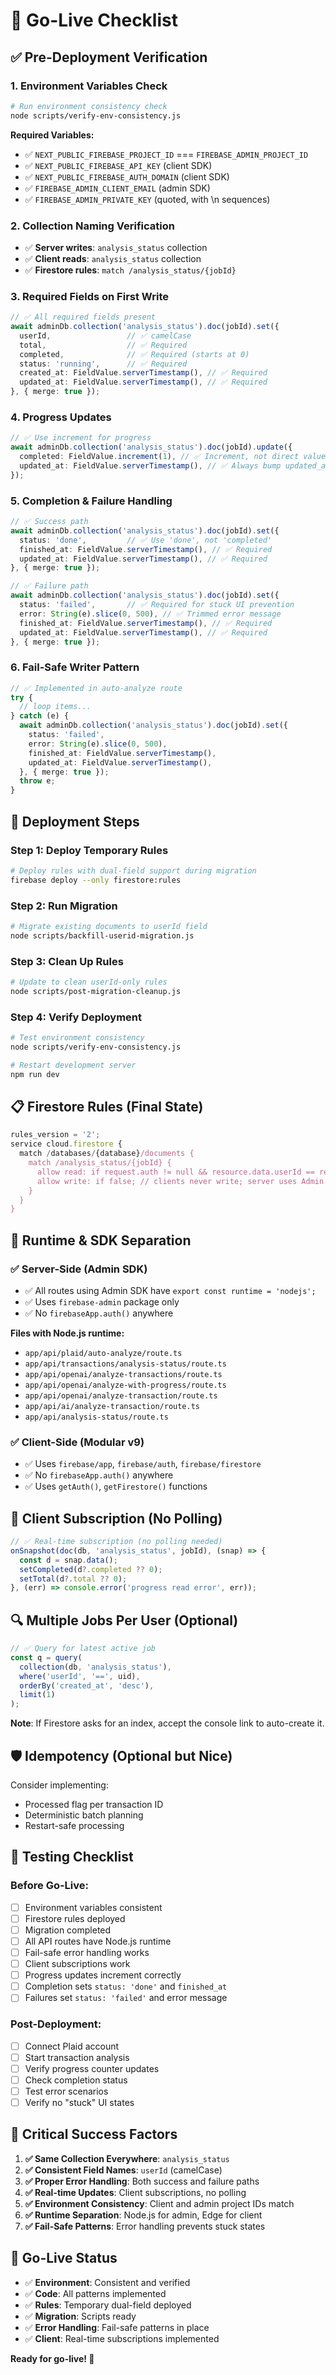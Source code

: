 # 🚀 Go-Live Checklist

## ✅ **Pre-Deployment Verification**

### **1. Environment Variables Check**
```bash
# Run environment consistency check
node scripts/verify-env-consistency.js
```

**Required Variables:**
- ✅ `NEXT_PUBLIC_FIREBASE_PROJECT_ID` === `FIREBASE_ADMIN_PROJECT_ID`
- ✅ `NEXT_PUBLIC_FIREBASE_API_KEY` (client SDK)
- ✅ `NEXT_PUBLIC_FIREBASE_AUTH_DOMAIN` (client SDK)
- ✅ `FIREBASE_ADMIN_CLIENT_EMAIL` (admin SDK)
- ✅ `FIREBASE_ADMIN_PRIVATE_KEY` (quoted, with \n sequences)

### **2. Collection Naming Verification**
- ✅ **Server writes**: `analysis_status` collection
- ✅ **Client reads**: `analysis_status` collection  
- ✅ **Firestore rules**: `match /analysis_status/{jobId}`

### **3. Required Fields on First Write**
```typescript
// ✅ All required fields present
await adminDb.collection('analysis_status').doc(jobId).set({
  userId,                 // ✅ camelCase
  total,                  // ✅ Required
  completed,              // ✅ Required (starts at 0)
  status: 'running',      // ✅ Required
  created_at: FieldValue.serverTimestamp(), // ✅ Required
  updated_at: FieldValue.serverTimestamp(), // ✅ Required
}, { merge: true });
```

### **4. Progress Updates**
```typescript
// ✅ Use increment for progress
await adminDb.collection('analysis_status').doc(jobId).update({
  completed: FieldValue.increment(1), // ✅ Increment, not direct value
  updated_at: FieldValue.serverTimestamp(), // ✅ Always bump updated_at
});
```

### **5. Completion & Failure Handling**
```typescript
// ✅ Success path
await adminDb.collection('analysis_status').doc(jobId).set({
  status: 'done',         // ✅ Use 'done', not 'completed'
  finished_at: FieldValue.serverTimestamp(), // ✅ Required
  updated_at: FieldValue.serverTimestamp(), // ✅ Required
}, { merge: true });

// ✅ Failure path
await adminDb.collection('analysis_status').doc(jobId).set({
  status: 'failed',       // ✅ Required for stuck UI prevention
  error: String(e).slice(0, 500), // ✅ Trimmed error message
  finished_at: FieldValue.serverTimestamp(), // ✅ Required
  updated_at: FieldValue.serverTimestamp(), // ✅ Required
}, { merge: true });
```

### **6. Fail-Safe Writer Pattern**
```typescript
// ✅ Implemented in auto-analyze route
try {
  // loop items...
} catch (e) {
  await adminDb.collection('analysis_status').doc(jobId).set({
    status: 'failed',
    error: String(e).slice(0, 500),
    finished_at: FieldValue.serverTimestamp(),
    updated_at: FieldValue.serverTimestamp(),
  }, { merge: true });
  throw e;
}
```

## 🔧 **Deployment Steps**

### **Step 1: Deploy Temporary Rules**
```bash
# Deploy rules with dual-field support during migration
firebase deploy --only firestore:rules
```

### **Step 2: Run Migration**
```bash
# Migrate existing documents to userId field
node scripts/backfill-userid-migration.js
```

### **Step 3: Clean Up Rules**
```bash
# Update to clean userId-only rules
node scripts/post-migration-cleanup.js
```

### **Step 4: Verify Deployment**
```bash
# Test environment consistency
node scripts/verify-env-consistency.js

# Restart development server
npm run dev
```

## 📋 **Firestore Rules (Final State)**

```javascript
rules_version = '2';
service cloud.firestore {
  match /databases/{database}/documents {
    match /analysis_status/{jobId} {
      allow read: if request.auth != null && resource.data.userId == request.auth.uid;
      allow write: if false; // clients never write; server uses Admin SDK
    }
  }
}
```

## 🔧 **Runtime & SDK Separation**

### **✅ Server-Side (Admin SDK)**
- ✅ All routes using Admin SDK have `export const runtime = 'nodejs';`
- ✅ Uses `firebase-admin` package only
- ✅ No `firebaseApp.auth()` anywhere

**Files with Node.js runtime:**
- `app/api/plaid/auto-analyze/route.ts`
- `app/api/transactions/analysis-status/route.ts`
- `app/api/openai/analyze-transactions/route.ts`
- `app/api/openai/analyze-with-progress/route.ts`
- `app/api/openai/analyze-transaction/route.ts`
- `app/api/ai/analyze-transaction/route.ts`
- `app/api/analysis-status/route.ts`

### **✅ Client-Side (Modular v9)**
- ✅ Uses `firebase/app`, `firebase/auth`, `firebase/firestore`
- ✅ No `firebaseApp.auth()` anywhere
- ✅ Uses `getAuth()`, `getFirestore()` functions

## 📡 **Client Subscription (No Polling)**

```typescript
// ✅ Real-time subscription (no polling needed)
onSnapshot(doc(db, 'analysis_status', jobId), (snap) => {
  const d = snap.data();
  setCompleted(d?.completed ?? 0);
  setTotal(d?.total ?? 0);
}, (err) => console.error('progress read error', err));
```

## 🔍 **Multiple Jobs Per User (Optional)**

```typescript
// ✅ Query for latest active job
const q = query(
  collection(db, 'analysis_status'),
  where('userId', '==', uid),
  orderBy('created_at', 'desc'),
  limit(1)
);
```

**Note**: If Firestore asks for an index, accept the console link to auto-create it.

## 🛡️ **Idempotency (Optional but Nice)**

Consider implementing:
- Processed flag per transaction ID
- Deterministic batch planning
- Restart-safe processing

## 🧪 **Testing Checklist**

### **Before Go-Live:**
- [ ] Environment variables consistent
- [ ] Firestore rules deployed
- [ ] Migration completed
- [ ] All API routes have Node.js runtime
- [ ] Fail-safe error handling works
- [ ] Client subscriptions work
- [ ] Progress updates increment correctly
- [ ] Completion sets `status: 'done'` and `finished_at`
- [ ] Failures set `status: 'failed'` and error message

### **Post-Deployment:**
- [ ] Connect Plaid account
- [ ] Start transaction analysis
- [ ] Verify progress counter updates
- [ ] Check completion status
- [ ] Test error scenarios
- [ ] Verify no "stuck" UI states

## 🚨 **Critical Success Factors**

1. **✅ Same Collection Everywhere**: `analysis_status`
2. **✅ Consistent Field Names**: `userId` (camelCase)
3. **✅ Proper Error Handling**: Both success and failure paths
4. **✅ Real-time Updates**: Client subscriptions, no polling
5. **✅ Environment Consistency**: Client and admin project IDs match
6. **✅ Runtime Separation**: Node.js for admin, Edge for client
7. **✅ Fail-Safe Patterns**: Error handling prevents stuck states

## 🎯 **Go-Live Status**

- ✅ **Environment**: Consistent and verified
- ✅ **Code**: All patterns implemented
- ✅ **Rules**: Temporary dual-field deployed
- ✅ **Migration**: Scripts ready
- ✅ **Error Handling**: Fail-safe patterns in place
- ✅ **Client**: Real-time subscriptions implemented

**Ready for go-live! 🚀**
